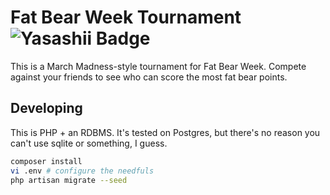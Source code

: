 # Fat Bear Week Tournament ![Yasashii Badge](https://cdn.godless-internets.org/image/yasashii_badge.png)
This is a March Madness-style tournament for Fat Bear Week. Compete against your friends to see who can score the most fat bear points.

## Developing
This is PHP + an RDBMS. It's tested on Postgres, but there's no reason you can't use sqlite or something, I guess.

```sh
composer install
vi .env # configure the needfuls
php artisan migrate --seed
```
